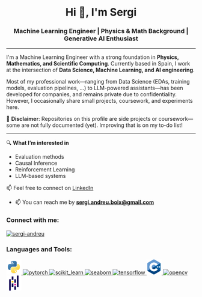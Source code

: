 <h1 align="center">Hi 👋, I'm Sergi</h1>
<h3 align="center">Machine Learning Engineer | Physics & Math Background | Generative AI Enthusiast</h3>

---

I'm a Machine Learning Engineer with a strong foundation in **Physics, Mathematics, and Scientific Computing**. 
Currently based in Spain, I work at the intersection of **Data Science, Machine Learning, and AI engineering**.

Most of my professional work—ranging from Data Science (EDAs, training models, evaluation pipelines, ...) to LLM-powered assistants—has been developed for companies, and remains private due to confidentiality. 
However, I occasionally share small projects, coursework, and experiments here. 

📌 **Disclaimer**: Repositories on this profile are side projects or coursework—some are not fully documented (yet). Improving that is on my to-do list!

---

🔍 **What I’m interested in**  
- Evaluation methods
- Causal Inference
- Reinforcement Learning
- LLM-based systems   

📫 Feel free to connect on [LinkedIn](https://www.linkedin.com/in/sergi-andreu/)
- 📫 You can reach me by **sergi.andreu.boix@gmail.com**

<h3 align="left">Connect with me:</h3>
<p align="left">
<a href="https://linkedin.com/in/sergi-andreu" target="blank"><img align="center" src="https://raw.githubusercontent.com/rahuldkjain/github-profile-readme-generator/master/src/images/icons/Social/linked-in-alt.svg" alt="sergi-andreu" height="30" width="40" /></a>
</p>

<h3 align="left">Languages and Tools:</h3>
<p align="left"><a href="https://www.python.org" target="_blank" rel="noreferrer"> <img src="https://raw.githubusercontent.com/devicons/devicon/master/icons/python/python-original.svg" alt="python" width="40" height="40"/> </a> <a href="https://pytorch.org/" target="_blank" rel="noreferrer"> <img src="https://www.vectorlogo.zone/logos/pytorch/pytorch-icon.svg" alt="pytorch" width="40" height="40"/> </a> <a href="https://scikit-learn.org/" target="_blank" rel="noreferrer"> <img src="https://upload.wikimedia.org/wikipedia/commons/0/05/Scikit_learn_logo_small.svg" alt="scikit_learn" width="40" height="40"/> </a> <a href="https://seaborn.pydata.org/" target="_blank" rel="noreferrer"> <img src="https://seaborn.pydata.org/_images/logo-mark-lightbg.svg" alt="seaborn" width="40" height="40"/> </a> <a href="https://www.tensorflow.org" target="_blank" rel="noreferrer"> <img src="https://www.vectorlogo.zone/logos/tensorflow/tensorflow-icon.svg" alt="tensorflow" width="40" height="40"/>  </a> <a href="https://www.w3schools.com/cpp/" target="_blank" rel="noreferrer"> <img src="https://raw.githubusercontent.com/devicons/devicon/master/icons/cplusplus/cplusplus-original.svg" alt="cplusplus" width="40" height="40"/></a><a href="https://opencv.org/" target="_blank" rel="noreferrer"> <img src="https://www.vectorlogo.zone/logos/opencv/opencv-icon.svg" alt="opencv" width="40" height="40"/> </a> <a href="https://pandas.pydata.org/" target="_blank" rel="noreferrer"> <img src="https://raw.githubusercontent.com/devicons/devicon/2ae2a900d2f041da66e950e4d48052658d850630/icons/pandas/pandas-original.svg" alt="pandas" width="40" height="40"/> </a>  </p>

